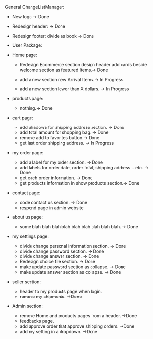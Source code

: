 General ChangeListManager:

- New logo -> Done
- Redesign header: -> Done
- Redesign footer: divide as book -> Done

- User Package:

- Home page:
    - Redesign Ecommerce section design header add 
        cards beside welcome section as featured Items.-> Done
        
    - add a new section new Arrival Items.-> In Progress
    - add a new section lower than X dollars. -> In Progress

- products page:
    - nothing.-> Done

- cart page:
    - add shadows for shipping address section. -> Done
    - add total amount for shopping bag. -> Done
    - remove add to favorites button.-> Done

    + get last order shipping address. -> In Progress


- my order page:

    - add a label for my order section. -> Done
    - add labels for order date, order total, shipping address .. etc. -> Done
    - get each order information. -> Done
    - get products information in show products section.-> Done


- contact page:
    - code contact us section. -> Done
    - respond page in admin website

- about us page:
    - some blah blah blah blah blah blah blah blah blah. -> Done

- my settings page:
    - divide change personal information section. -> Done
    - divide change password section. -> Done
    - divide change answer section. -> Done
    - Redesign choice file section. -> Done
    - make update password section as collapse. -> Done
    - make update answer section as collapse. -> Done

- seller section:
    - header to my products page when login. 
    - remove my shipments. ->Done

- Admin section:
    - remove Home and products pages from a header. ->Done
    - feedbacks page.
    - add approve order that approve shipping orders. ->Done
    - add my setting in a dropdown. ->Done